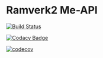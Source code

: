# Ramverk2 Me-API

[![Build Status](https://travis-ci.org/OllieJohnsson/ramverk2-me-api.svg?branch=master)](https://travis-ci.org/OllieJohnsson/ramverk2-me-api)

[![Codacy Badge](https://api.codacy.com/project/badge/Grade/b001c1885e6d463ca52ec6939a94709d)](https://www.codacy.com/app/OllieJohnsson/ramverk2-me-api?utm_source=github.com&amp;utm_medium=referral&amp;utm_content=OllieJohnsson/ramverk2-me-api&amp;utm_campaign=Badge_Grade)

[![codecov](https://codecov.io/gh/OllieJohnsson/ramverk2-me-api/branch/master/graph/badge.svg)](https://codecov.io/gh/OllieJohnsson/ramverk2-me-api)
